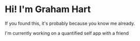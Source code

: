 # Hi! I'm Graham Hart

If you found this, it's probably because you know me already.

I'm currently working on a quantified self app with a friend
